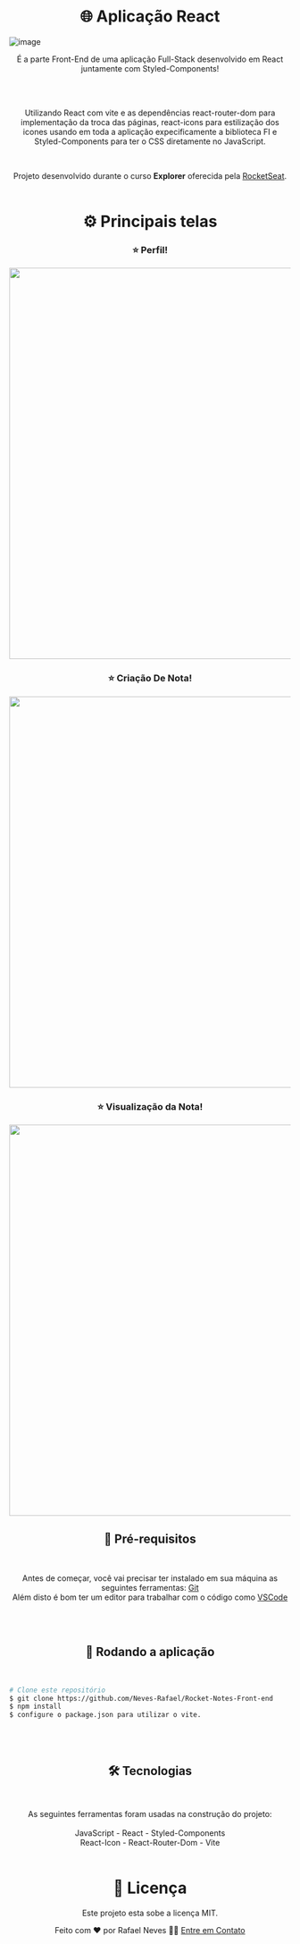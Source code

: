 <h1 align="center">🌐 Aplicação React</h1>

![image](https://github.com/Neves-Rafael/Rocket-Notes-Front-End/assets/136202919/6d65caae-fcc8-4c14-aada-9003ae228a84)



<p align="center">É a parte Front-End de uma aplicação Full-Stack desenvolvido em React juntamente com Styled-Components!</p>
<br/>
<br/>
<p align="center">Utilizando React com vite e as dependências react-router-dom para implementação da troca das páginas, react-icons para estilização dos icones usando em toda a aplicação expecificamente a biblioteca FI e Styled-Components para ter o CSS diretamente no JavaScript. </p>
<br/>

<p align="center">Projeto desenvolvido durante o curso <strong>Explorer</strong> oferecida pela <a href="https://app.rocketseat.com.br/">RocketSeat</a>.<br/>
<br/>



<h1 align="center">⚙️ Principais telas</h1>


<h3 align="center">⭐ Perfil!</h3>

<p align="center">
  <img width="700px" src="https://github.com/Neves-Rafael/Rocket-Notes-Front-End/assets/136202919/cfbec261-465b-427c-97a7-bddb6112b499">
</p>

<h3 align="center">⭐ Criação De Nota!</h3>
<p align="center">
  <img width="700px" src="https://github.com/Neves-Rafael/Rocket-Notes-Front-End/assets/136202919/ac678b8c-29e0-47af-841a-28b3790d8245">
</p>

<h3 align="center">⭐ Visualização da Nota!</h3>
<p align="center">
  <img width="700px" src="https://github.com/Neves-Rafael/Rocket-Notes-Front-End/assets/136202919/0aef7396-c497-4ce6-84d8-9a13ee89fcd4">
</p>


<h2 align="center">🧱 Pré-requisitos</h2>
<br/>

<p align="center">Antes de começar, você vai precisar ter instalado em sua máquina as seguintes ferramentas: <a href="https://git-scm.com">Git</a><br/>
Além disto é bom ter um editor para trabalhar com o código como <a href="https://code.visualstudio.com/">VSCode</a></p>
<br/>
<br/>
<h2 align="center">🎲 Rodando a aplicação</h2>
<br/>

<p align="center">

```bash
# Clone este repositório
$ git clone https://github.com/Neves-Rafael/Rocket-Notes-Front-end
$ npm install 
$ configure o package.json para utilizar o vite.

```
</p>
<br/>
<br/>

<h2 align="center">🛠 Tecnologias</h2>
<br/>

<p align="center">As seguintes ferramentas foram usadas na construção do projeto:<br/>
<br/>  
JavaScript - React - Styled-Components
<br/>
React-Icon - React-Router-Dom - Vite
<br/>
<br/>

<h1 align="center">📝 Licença</h1>

<p align="center">Este projeto esta sobe a licença MIT.</p>

<p align="center">Feito com ❤️ por Rafael Neves 👋🏽 <a href="https://www.linkedin.com/in/rafael-neves-profile/">Entre em Contato</a></p>


